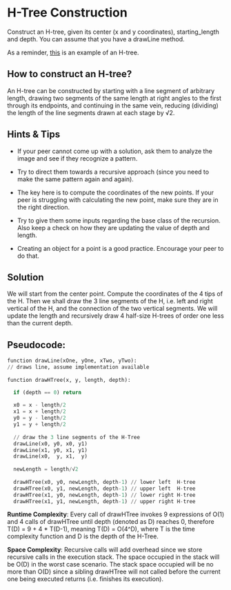 # H-Tree Construction

Construct an H-tree, given its center (x and y coordinates), starting_length and depth. You can assume that you have a drawLine method. 

As a reminder, [this](https://en.wikipedia.org/wiki/H_tree#/media/File:H_tree.svg) is an example of an H-tree.

## How to construct an H-tree?

An H-tree can be constructed by starting with a line segment of arbitrary length, drawing two segments of the same length at right angles to the first through its endpoints, and continuing in the same vein, reducing (dividing) the length of the line segments drawn at each stage by √2.

## Hints & Tips
* If your peer cannot come up with a solution, ask them to analyze the image and see if they recognize a pattern.

* Try to direct them towards a recursive approach (since you need to make the same pattern again and again).

* The key here is to compute the coordinates of the new points. If your peer is struggling with calculating the new point, make sure they are in the right direction.

* Try to give them some inputs regarding the base class of the recursion. Also keep a check on how they are updating the value of depth and length.

* Creating an object for a point is a good practice. Encourage your peer to do that.

## Solution
We will start from the center point. Compute the coordinates of the 4 tips of the H. Then we shall draw the 3 line segments of the H, i.e. left and right vertical of the H, and the connection of the two vertical segments. We will update the length and recursively draw 4 half-size H-trees of order one less than the current depth. 

## Pseudocode:
```python
function drawLine(xOne, yOne, xTwo, yTwo):
// draws line, assume implementation available
	
function drawHTree(x, y, length, depth):

  if (depth == 0) return
  
  x0 = x - length/2
  x1 = x + length/2
  y0 = y - length/2
  y1 = y + length/2
  
  // draw the 3 line segments of the H-Tree
  drawLine(x0, y0, x0, y1)	
  drawLine(x1, y0, x1, y1)	
  drawLine(x0,  y, x1,  y)	
  
  newLength = length/√2
  
  drawHTree(x0, y0, newLength, depth-1)	// lower left  H-tree
  drawHTree(x0, y1, newLength, depth-1)	// upper left  H-tree
  drawHTree(x1, y0, newLength, depth-1)	// lower right H-tree
  drawHTree(x1, y1, newLength, depth-1)	// upper right H-tree
```

**Runtime Complexity**: Every call of drawHTree invokes 9 expressions of O(1) and 4 calls of drawHTree until depth (denoted as D) reaches 0, therefore T(D) = 9 + 4 * T(D-1), meaning T(D) = O(4^D), where T is the time complexity function and D is the depth of the H-Tree.

**Space Complexity**: Recursive calls will add overhead since we store recursive calls in the execution stack. The space occupied in the stack will be O(D) in the worst case scenario. The stack space occupied will be no more than O(D) since a sibling drawHTree will not called before the current one being executed returns (i.e. finishes its execution).
